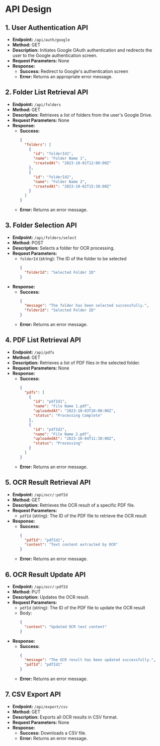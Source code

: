 # API Design
## 1. User Authentication API
- **Endpoint:** `/api/auth/google`
- **Method:** GET
- **Description:** Initiates Google OAuth authentication and redirects the user to the Google authentication screen.
- **Request Parameters:** None
- **Response:**
  - **Success:** Redirect to Google's authentication screen
  - **Error:** Returns an appropriate error message.

## 2. Folder List Retrieval API
- **Endpoint:** `/api/folders`
- **Method:** GET
- **Description:** Retrieves a list of folders from the user's Google Drive.
- **Request Parameters:** None
- **Response:**
  - **Success:**
    ```json
    {
      "folders": [
        {
          "id": "folderId1",
          "name": "Folder Name 1",
          "createdAt": "2023-10-01T12:00:00Z"
        },
        {
          "id": "folderId2",
          "name": "Folder Name 2",
          "createdAt": "2023-10-02T15:30:00Z"
        }
      ]
    }
    ```
  - **Error:** Returns an error message.

## 3. Folder Selection API
- **Endpoint:** `/api/folders/select`
- **Method:** POST
- **Description:** Selects a folder for OCR processing.
- **Request Parameters:**
  - `folderId` (string): The ID of the folder to be selected
    ```json
    {
      "folderId": "Selected Folder ID"
    }
    ```
- **Response:**
  - **Success:**
    ```json
    {
      "message": "The folder has been selected successfully.",
      "folderId": "Selected Folder ID"
    }
    ```
  - **Error:** Returns an error message.

## 4. PDF List Retrieval API
- **Endpoint:** `/api/pdfs`
- **Method:** GET
- **Description:** Retrieves a list of PDF files in the selected folder.
- **Request Parameters:** None
- **Response:**
  - **Success:**
    ```json
    {
      "pdfs": [
        {
          "id": "pdfId1",
          "name": "File Name 1.pdf",
          "uploadedAt": "2023-10-03T10:00:00Z",
          "status": "Processing Complete"
        },
        {
          "id": "pdfId2",
          "name": "File Name 2.pdf",
          "uploadedAt": "2023-10-04T11:30:00Z",
          "status": "Processing"
        }
      ]
    }
    ```
  - **Error:** Returns an error message.

## 5. OCR Result Retrieval API
- **Endpoint:** `/api/ocr/:pdfId`
- **Method:** GET
- **Description:** Retrieves the OCR result of a specific PDF file.
- **Request Parameters:**
  - `pdfId` (string): The ID of the PDF file to retrieve the OCR result
- **Response:**
  - **Success:**
    ```json
    {
      "pdfId": "pdfId1",
      "content": "Text content extracted by OCR"
    }
    ```
  - **Error:** Returns an error message.

## 6. OCR Result Update API
- **Endpoint:** `/api/ocr/:pdfId`
- **Method:** PUT
- **Description:** Updates the OCR result.
- **Request Parameters:**
  - `pdfId` (string): The ID of the PDF file to update the OCR result
  - Body:
    ```json
    {
      "content": "Updated OCR text content"
    }
    ```
- **Response:**
  - **Success:**
    ```json
    {
      "message": "The OCR result has been updated successfully.",
      "pdfId": "pdfId1"
    }
    ```
  - **Error:** Returns an error message.

## 7. CSV Export API
- **Endpoint:** `/api/export/csv`
- **Method:** GET
- **Description:** Exports all OCR results in CSV format.
- **Request Parameters:** None
- **Response:**
  - **Success:** Downloads a CSV file.
  - **Error:** Returns an error message.